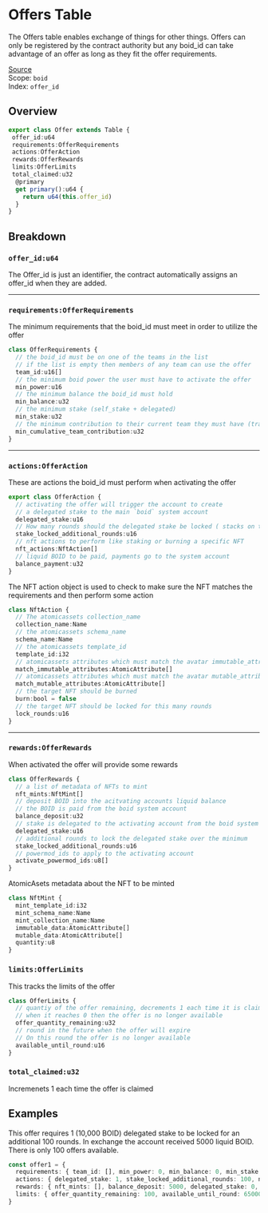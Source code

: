 # Offers Table
The Offers table enables exchange of things for other things. Offers can only be registered by the contract authority but any boid_id can take advantage of an offer as long as they fit the offer requirements.

[Source](https://github.com/animuslabs/boid-system-ts/blob/master/assembly/tables/offers.ts)
\
Scope: `boid`
\
Index: `offer_id`
## Overview
```ts
export class Offer extends Table {
 offer_id:u64
 requirements:OfferRequirements
 actions:OfferAction
 rewards:OfferRewards
 limits:OfferLimits
 total_claimed:u32
  @primary
  get primary():u64 {
    return u64(this.offer_id)
  }
}
```

## Breakdown
### `offer_id:u64`
The Offer_id is just an identifier, the contract automatically assigns an offer_id when they are added.
***
### `requirements:OfferRequirements`
The minimum requirements that the boid_id must meet in order to utilize the offer
```ts
class OfferRequirements {
  // the boid_id must be on one of the teams in the list
  // if the list is empty then members of any team can use the offer
  team_id:u16[]
  // the minimum boid power the user must have to activate the offer
  min_power:u16
  // the minimum balance the boid_id must hold
  min_balance:u32
  // the minimum stake (self_stake + delegated)
  min_stake:u32
  // the minimum contribution to their current team they must have (tracked in account.team)
  min_cumulative_team_contribution:u32
}
```
***
### `actions:OfferAction`
These are actions the boid_id must perform when activating the offer
```ts
export class OfferAction {
  // activating the offer will trigger the account to create
  // a delegated stake to the main `boid` system account
  delegated_stake:u16
  // How many rounds should the delegated stake be locked ( stacks on top of the minimum lock rounds)
  stake_locked_additional_rounds:u16
  // nft actions to perform like staking or burning a specific NFT
  nft_actions:NftAction[]
  // liquid BOID to be paid, payments go to the system account
  balance_payment:u32
}
```
The NFT action object is used to check to make sure the NFT matches the requirements and then perform some action
```ts
class NftAction {
  // The atomicassets collection_name
  collection_name:Name
  // the atomicassets schema_name
  schema_name:Name
  // the atomicassets template_id
  template_id:i32
  // atomicassets attributes which must match the avatar immutable_attributes
  match_immutable_attributes:AtomicAttribute[]
  // atomicassets attributes which must match the avatar mutable_attributes
  match_mutable_attributes:AtomicAttribute[]
  // the target NFT should be burned
  burn:bool = false
  // the target NFT should be locked for this many rounds
  lock_rounds:u16
}
```
***
### `rewards:OfferRewards`
When activated the offer will provide some rewards
```ts
class OfferRewards {
  // a list of metadata of NFTs to mint
  nft_mints:NftMint[]
  // deposit BOID into the acitvating accounts liquid balance
  // the BOID is paid from the boid system account
  balance_deposit:u32
  // stake is delegated to the activating account from the boid system account
  delegated_stake:u16
  // additional rounds to lock the delegated stake over the minimum
  stake_locked_additional_rounds:u16
  // powermod_ids to apply to the activating account
  activate_powermod_ids:u8[]
}
```
AtomicAsets metadata about the NFT to be minted
```ts
class NftMint {
  mint_template_id:i32
  mint_schema_name:Name
  mint_collection_name:Name
  immutable_data:AtomicAttribute[]
  mutable_data:AtomicAttribute[]
  quantity:u8
}
```
### `limits:OfferLimits`
This tracks the limits of the offer
```ts
class OfferLimits {
  // quantiy of the offer remaining, decrements 1 each time it is claimed
  // when it reaches 0 then the offer is no longer available
  offer_quantity_remaining:u32
  // round in the future when the offer will expire
  // On this round the offer is no longer available
  available_until_round:u16
}
```
### `total_claimed:u32`
Incremenets 1 each time the offer is claimed

## Examples
This offer requires 1 (10,000 BOID) delegated stake to be locked for an additional 100 rounds. In exchange the account received 5000 liquid BOID. There is only 100 offers available.
```ts
const offer1 = {
  requirements: { team_id: [], min_power: 0, min_balance: 0, min_stake: 0, min_cumulative_team_contribution: 0 },
  actions: { delegated_stake: 1, stake_locked_additional_rounds: 100, nft_actions: [], balance_payment: 0 },
  rewards: { nft_mints: [], balance_deposit: 5000, delegated_stake: 0, stake_locked_additional_rounds: 0, activate_powermod_ids: [] },
  limits: { offer_quantity_remaining: 100, available_until_round: 65000 }
}
```

